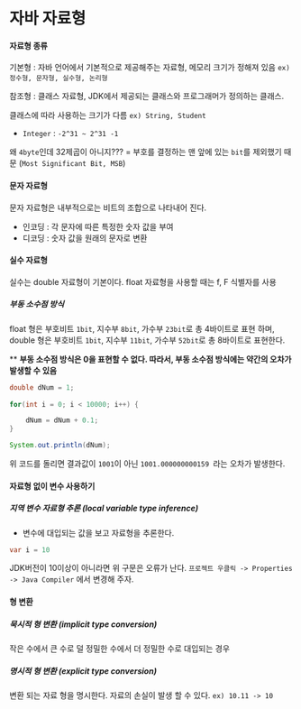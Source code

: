 # 자바 자료형


#### 자료형 종류
기본형 : 자바 언어에서 기본적으로 제공해주는 자료형, 메모리 크기가 정해져 있음 `ex)정수형, 문자형, 실수형, 논리형`

참조형 : 클래스 자료형, JDK에서 제공되는 클래스와 프로그래머가 정의하는 클래스.

클래스에 따라 사용하는 크기가 다름 `ex) String, Student`

- `Integer` : `-2^31 ~ 2^31 -1`

왜 `4byte`인데 32제곱이 아니지??? = 부호를 결정하는 맨 앞에 있는 `bit`를 제외했기 때문 (`Most Significant Bit, MSB`)

#### 문자 자료형
문자 자료형은 내부적으로는 비트의 조합으로 나타내어 진다.
- 인코딩 : 각 문자에 따른 특정한 숫자 값을 부여
- 디코딩 : 숫자 값을 원래의 문자로 변환

#### 실수 자료형
실수는 double 자료형이 기본이다.
float 자료형을 사용할 때는 f, F 식별자를 사용

##### 부동 소수점 방식
float 형은 부호비트 `1bit`, 지수부 `8bit`, 가수부 `23bit`로 총 4바이트로 표현 하며,
double 형은 부호비트 `1bit`, 지수부 `11bit`, 가수부 `52bit`로 총 8바이트로 표현한다.

** **부동 소수점 방식은 0을 표현할 수 없다. 따라서, 부동 소수점 방식에는 약간의 오차가 발생할 수 있음**

```java
double dNum = 1;
		
for(int i = 0; i < 10000; i++) {

	dNum = dNum + 0.1;
}

System.out.println(dNum);
```
위  코드를 돌리면 결과값이 `1001`이 아닌 `1001.000000000159
`라는 오차가 발생한다.

#### 자료형 없이 변수 사용하기
##### 지역 변수 자료형 추론 (local variable type inference)
- 변수에 대입되는 값을 보고 자료형을 추론한다.
```java
var i = 10
```
JDK버전이 10이상이 아니라면 위 구문은 오류가 난다. `프로젝트 우클릭 -> Properties -> Java Compiler` 에서 변경해 주자.

#### 형 변환
##### 묵시적 형 변환 (implicit type conversion)
작은 수에서 큰 수로 덜 정밀한 수에서 더 정밀한 수로 대입되는 경우
##### 명시적 형 변환 (explicit type conversion)
변환 되는 자료 형을 명시한다. 자료의 손실이 발생 할 수 있다.
`ex) 10.11 -> 10`

